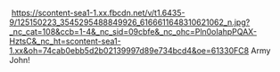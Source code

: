 <image> https://scontent-sea1-1.xx.fbcdn.net/v/t1.6435-9/125150223_3545295488849926_6166611648310621062_n.jpg?_nc_cat=108&ccb=1-4&_nc_sid=09cbfe&_nc_ohc=Pln0oIahpPQAX-HztsC&_nc_ht=scontent-sea1-1.xx&oh=74cab0ebb5d2b02139997d89e734bcd4&oe=61330FC8 </image>
<alt-text> Army John!</alt-text>

